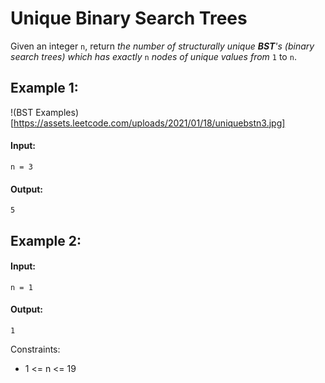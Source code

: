 # Unique Binary Search Trees
Given an integer `n`, return *the number of structurally unique **BST**'s (binary search trees) which has exactly* `n` *nodes of unique values from* `1` to `n`.

 

## Example 1:
!(BST Examples)[https://assets.leetcode.com/uploads/2021/01/18/uniquebstn3.jpg]
#### Input: 
`n = 3`

#### Output: 
`5`



## Example 2:

#### Input: 
`n = 1`

#### Output: 
`1`
 


Constraints:
- 1 <= n <= 19
